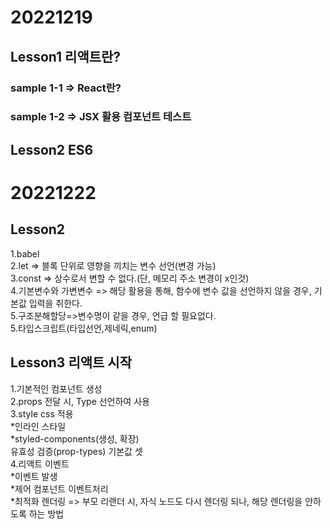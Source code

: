 # 20221219

## Lesson1 리액트란?

### sample 1-1 => React란?

### sample 1-2 => JSX 활용 컴포넌트 테스트

## Lesson2 ES6

# 20221222

## Lesson2

1.babel<br />
2.let => 블록 단위로 영향을 끼치는 변수 선언(변경 가능) <br />
3.const => 상수로서 변할 수 없다.(단, 메모리 주소 변경이 x인것)<br /> 4.기본변수와 가변변수 => 해당 활용을 통해, 함수에 변수 값을 선언하지 않을 경우, 기본값 입력을 취한다.<br /> 5.구조분해할당=>변수명이 같을 경우, 언급 할 필요없다.<br /> 5.타입스크립트(타입선언,제네릭,enum)

## Lesson3 리액트 시작

1.기본적인 컴포넌트 생성<br />
2.props 전달 시, Type 선언하여 사용<br />
3.style css 적용<br />
*인라인 스타일<br />
*styled-components(생성, 확장)<br />
유효성 검증(prop-types)
기본값 셋<br /> 4.리액트 이벤트<br/>
*이벤트 발생<br />
*제어 컴포넌트 이벤트처리 <br /> \*최적화 렌더링 => 부모 리랜더 시, 자식 노드도 다시 렌더링 되나, 해당 렌더링을 안하도록 하는 방법

